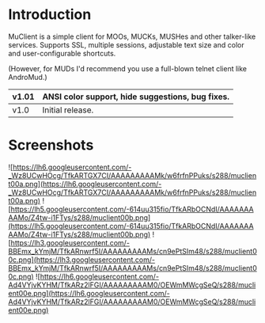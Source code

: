 # Introduction #

MuClient is a simple client for MOOs, MUCKs, MUSHes and other talker-like services. Supports SSL, multiple sessions, adjustable text size and color and user-configurable shortcuts.

(However, for MUDs I'd recommend you use a full-blown telnet client like AndroMud.)

| v1.01 | ANSI color support, hide suggestions, bug fixes. |
|:------|:-------------------------------------------------|
| v1.0 | Initial release. |

# Screenshots #

![https://lh6.googleusercontent.com/-_Wz8UCwHOcg/TfkARTGX7CI/AAAAAAAAAMk/w6frfnPPuks/s288/muclient00a.png](https://lh6.googleusercontent.com/-_Wz8UCwHOcg/TfkARTGX7CI/AAAAAAAAAMk/w6frfnPPuks/s288/muclient00a.png)
![https://lh5.googleusercontent.com/-614uu315fio/TfkARbOCNdI/AAAAAAAAAMo/Z4tw-i1FTys/s288/muclient00b.png](https://lh5.googleusercontent.com/-614uu315fio/TfkARbOCNdI/AAAAAAAAAMo/Z4tw-i1FTys/s288/muclient00b.png)
![https://lh3.googleusercontent.com/-BBEmx_kYmjM/TfkARnwrf5I/AAAAAAAAAMs/cn9ePtSIm48/s288/muclient00c.png](https://lh3.googleusercontent.com/-BBEmx_kYmjM/TfkARnwrf5I/AAAAAAAAAMs/cn9ePtSIm48/s288/muclient00c.png)
![https://lh6.googleusercontent.com/-Ad4VYjvKYHM/TfkARz2lFGI/AAAAAAAAAM0/OEWmMWcgSeQ/s288/muclient00e.png](https://lh6.googleusercontent.com/-Ad4VYjvKYHM/TfkARz2lFGI/AAAAAAAAAM0/OEWmMWcgSeQ/s288/muclient00e.png)